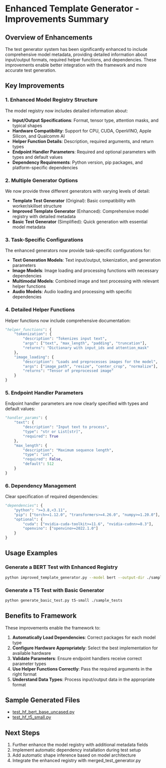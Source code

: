 # Enhanced Template Generator - Improvements Summary

## Overview of Enhancements

The test generator system has been significantly enhanced to include comprehensive model metadata, providing detailed information about input/output formats, required helper functions, and dependencies. These improvements enable better integration with the framework and more accurate test generation.

## Key Improvements

### 1. Enhanced Model Registry Structure

The model registry now includes detailed information about:

- **Input/Output Specifications**: Format, tensor type, attention masks, and typical shapes
- **Hardware Compatibility**: Support for CPU, CUDA, OpenVINO, Apple Silicon, and Qualcomm AI
- **Helper Function Details**: Description, required arguments, and return types
- **Endpoint Handler Parameters**: Required and optional parameters with types and default values
- **Dependency Requirements**: Python version, pip packages, and platform-specific dependencies

### 2. Multiple Generator Options

We now provide three different generators with varying levels of detail:

- **Template Test Generator** (Original): Basic compatibility with worker/skillset structure
- **Improved Template Generator** (Enhanced): Comprehensive model registry with detailed metadata
- **Basic Test Generator** (Simplified): Quick generation with essential model metadata

### 3. Task-Specific Configurations

The enhanced generators now provide task-specific configurations for:

- **Text Generation Models**: Text input/output, tokenization, and generation parameters
- **Image Models**: Image loading and processing functions with necessary dependencies
- **Multimodal Models**: Combined image and text processing with relevant helper functions
- **Audio Models**: Audio loading and processing with specific dependencies

### 4. Detailed Helper Functions

Helper functions now include comprehensive documentation:

```python
"helper_functions": {
    "tokenization": {
        "description": "Tokenizes input text",
        "args": ["text", "max_length", "padding", "truncation"],
        "returns": "Dictionary with input_ids and attention_mask"
    },
    "image_loading": {
        "description": "Loads and preprocesses images for the model",
        "args": ["image_path", "resize", "center_crop", "normalize"],
        "returns": "Tensor of preprocessed image"
    }
}
```

### 5. Endpoint Handler Parameters

Endpoint handler parameters are now clearly specified with types and default values:

```python
"handler_params": {
    "text": {
        "description": "Input text to process",
        "type": "str or List[str]",
        "required": True
    },
    "max_length": {
        "description": "Maximum sequence length",
        "type": "int",
        "required": False,
        "default": 512
    }
}
```

### 6. Dependency Management

Clear specification of required dependencies:

```python
"dependencies": {
    "python": ">=3.8,<3.11",
    "pip": ["torch>=1.12.0", "transformers>=4.26.0", "numpy>=1.20.0"],
    "optional": {
        "cuda": ["nvidia-cuda-toolkit>=11.6", "nvidia-cudnn>=8.3"],
        "openvino": ["openvino>=2022.1.0"]
    }
}
```

## Usage Examples

### Generate a BERT Test with Enhanced Registry

```bash
python improved_template_generator.py --model bert --output-dir ./sample_tests
```

### Generate a T5 Test with Basic Generator

```bash
python generate_basic_test.py t5-small ./sample_tests
```

## Benefits to Framework

These improvements enable the framework to:

1. **Automatically Load Dependencies**: Correct packages for each model type
2. **Configure Hardware Appropriately**: Select the best implementation for available hardware
3. **Validate Parameters**: Ensure endpoint handlers receive correct parameter types
4. **Use Helper Functions Correctly**: Pass the required arguments in the right format
5. **Understand Data Types**: Process input/output data in the appropriate format

## Sample Generated Files

- [test_hf_bert_base_uncased.py](sample_tests/test_hf_bert_base_uncased.py)
- [test_hf_t5_small.py](sample_tests/test_hf_t5_small.py)

## Next Steps

1. Further enhance the model registry with additional metadata fields
2. Implement automatic dependency installation during test setup
3. Add automatic shape inference based on model architecture
4. Integrate the enhanced registry with merged_test_generator.py